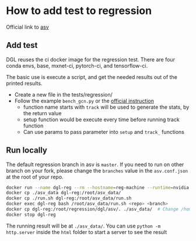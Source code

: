 How to add test to regression
=================================

Official link to [asv](https://asv.readthedocs.io/en/stable/writing_benchmarks.html)


## Add test

DGL reuses the ci docker image for the regression test. There are four conda envs, base, mxnet-ci, pytorch-ci, and tensorflow-ci.

The basic use is execute a script, and get the needed results out of the printed results.

- Create a new file in the tests/regression/
- Follow the example `bench_gcn.py` or the [official instruction](https://asv.readthedocs.io/en/stable/writing_benchmarks.html)
  - function name starts with `track` will be used to generate the stats, by the return value
  - setup function would be execute every time before running track function
  - Can use params to pass parameter into `setup` and `track_` functions

## Run locally

The default regression branch in asv is `master`. If you need to run on other branch on your fork, please change the `branches` value in the `asv.conf.json` at the root of your repo.

```bash
docker run --name dgl-reg --rm --hostname=reg-machine --runtime=nvidia -dit dgllib/dgl-ci-gpu:conda /bin/bash
docker cp ./asv_data dgl-reg:/root/asv_data/
docker cp ./run.sh dgl-reg:/root/asv_data/run.sh
docker exec dgl-reg bash /root/asv_data/run.sh <repo> <branch>
docker cp dgl-reg:/root/regression/dgl/asv/. ./asv_data/  # Change /home/ubuntu/asv to the path you want to put the result
docker stop dgl-reg
```

The running result will be at `./asv_data/`. You can use `python -m http.server` inside the `html` folder to start a server to see the result

